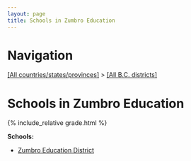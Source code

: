 ```yaml
---
layout: page
title: Schools in Zumbro Education
---
```

# Navigation

[[All countries/states/provinces]](../..) > [[All B.C. districts]](..)

# Schools in Zumbro Education

{% include_relative grade.html %}

**Schools:**

- [Zumbro Education District](Zumbro_Education_District.md)
